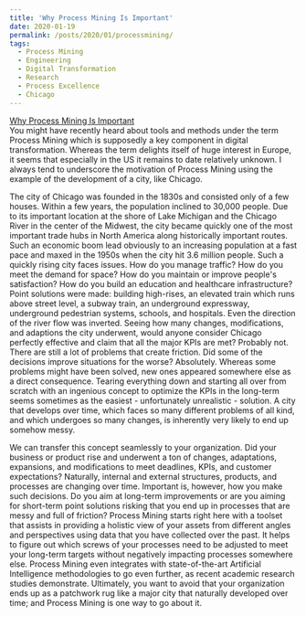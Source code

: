 ```yaml
---
title: 'Why Process Mining Is Important'
date: 2020-01-19
permalink: /posts/2020/01/processmining/
tags:
  - Process Mining
  - Engineering
  - Digital Transformation
  - Research
  - Process Excellence
  - Chicago
---
```

[Why Process Mining Is Important](https://www.linkedin.com/pulse/why-process-mining-important-julian-theis/)  
You might have recently heard about tools and methods under the term Process Mining which is supposedly a key component in digital transformation. Whereas the term delights itself of huge interest in Europe, it seems that especially in the US it remains to date relatively unknown. I always tend to underscore the motivation of Process Mining using the example of the development of a city, like Chicago.

The city of Chicago was founded in the 1830s and consisted only of a few houses. Within a few years, the population inclined to 30,000 people. Due to its important location at the shore of Lake Michigan and the Chicago River in the center of the Midwest, the city became quickly one of the most important trade hubs in North America along historically important routes. Such an economic boom lead obviously to an increasing population at a fast pace and maxed in the 1950s when the city hit 3.6 million people. Such a quickly rising city faces issues. How do you manage traffic? How do you meet the demand for space? How do you maintain or improve people's satisfaction? How do you build an education and healthcare infrastructure? Point solutions were made: building high-rises, an elevated train which runs above street level, a subway train, an underground expressway, underground pedestrian systems, schools, and hospitals. Even the direction of the river flow was inverted. Seeing how many changes, modifications, and adaptions the city underwent, would anyone consider Chicago perfectly effective and claim that all the major KPIs are met? Probably not. There are still a lot of problems that create friction. Did some of the decisions improve situations for the worse? Absolutely. Whereas some problems might have been solved, new ones appeared somewhere else as a direct consequence. Tearing everything down and starting all over from scratch with an ingenious concept to optimize the KPIs in the long-term seems sometimes as the easiest - unfortunately unrealistic - solution. A city that develops over time, which faces so many different problems of all kind, and which undergoes so many changes, is inherently very likely to end up somehow messy.

We can transfer this concept seamlessly to your organization. Did your business or product rise and underwent a ton of changes, adaptations, expansions, and modifications to meet deadlines, KPIs, and customer expectations? Naturally, internal and external structures, products, and processes are changing over time. Important is, however, how you make such decisions. Do you aim at long-term improvements or are you aiming for short-term point solutions risking that you end up in processes that are messy and full of friction? Process Mining starts right here with a toolset that assists in providing a holistic view of your assets from different angles and perspectives using data that you have collected over the past. It helps to figure out which screws of your processes need to be adjusted to meet your long-term targets without negatively impacting processes somewhere else. Process Mining even integrates with state-of-the-art Artificial Intelligence methodologies to go even further, as recent academic research studies demonstrate. Ultimately, you want to avoid that your organization ends up as a patchwork rug like a major city that naturally developed over time; and Process Mining is one way to go about it.
